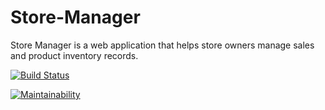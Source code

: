 # Store-Manager
Store Manager is a web application that helps store owners manage sales and product inventory records.

[![Build Status](https://travis-ci.com/TheDrizzyWay/Store-Manager.svg?branch=travistest)](https://travis-ci.com/TheDrizzyWay/Store-Manager)


[![Maintainability](https://api.codeclimate.com/v1/badges/a99a88d28ad37a79dbf6/maintainability)](https://codeclimate.com/github/TheDrizzyWay/Store-Manager/maintainability)